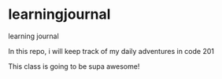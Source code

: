 # learningjournal
learning journal

In this repo, i will keep track of my daily adventures in code 201  

This class is going to be  supa awesome!  

